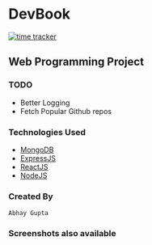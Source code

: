 # DevBook

[![time tracker](https://wakatime.com/badge/github/Mugilan-Codes/dev-book.svg)](https://wakatime.com/badge/github/Mugilan-Codes/dev-book)

## Web Programming Project

### TODO

- Better Logging
- Fetch Popular Github repos

### Technologies Used

- [MongoDB](https://www.mongodb.com/)
- [ExpressJS](https://expressjs.com/)
- [ReactJS](https://reactjs.org/)
- [NodeJS](https://nodejs.org/en/)

### Created By

    Abhay Gupta

### Screenshots also available    

